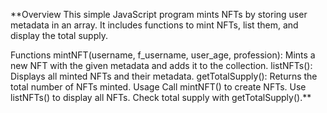 **Overview
This simple JavaScript program mints NFTs by storing user metadata in an array. It includes functions to mint NFTs, list them, and display the total supply.

Functions
mintNFT(username, f_username, user_age, profession): Mints a new NFT with the given metadata and adds it to the collection.
listNFTs(): Displays all minted NFTs and their metadata.
getTotalSupply(): Returns the total number of NFTs minted.
Usage
Call mintNFT() to create NFTs.
Use listNFTs() to display all NFTs.
Check total supply with getTotalSupply().**
